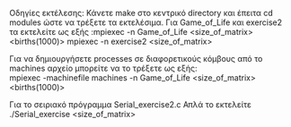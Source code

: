 Οδηγίες εκτέλεσης: Κάνετε make στο κεντρικό directory και έπειτα cd modules ώστε να τρέξετε τα εκτελέσιμα. Για Game_of_Life και exercise2 τα εκτελείτε ως εξής :mpiexec -n <processes> Game_of_Life <size_of_matrix> <births(1000)>
                                mpiexec -n <processes> exercise2 <size_of_matrix>


Για να δημιουργήσετε processes σε διαφορετικούς κόμβους από το machines αρχείο μπορείτε να το τρέξετε ως εξής:  
mpiexec -machinefile machines -n <processes> Game_of_Life <size_of_matrix> <births(1000)>

Για το σειριακό πρόγραμμα Serial_exercise2.c Απλά το εκτελείτε ./Serial_exercise <size_of_matrix>
